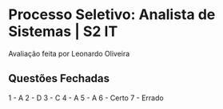 # Processo Seletivo: Analista de Sistemas | S2 IT

Avaliação feita por Leonardo Oliveira

## Questões Fechadas

1 - A
2 - D
3 - C
4 - A
5 - A
6 - Certo
7 - Errado

